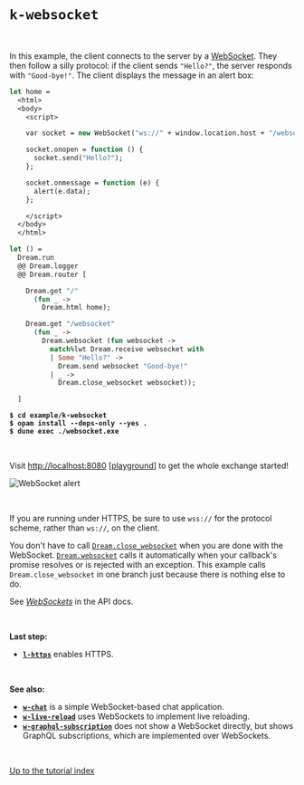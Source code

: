 # `k-websocket`

<br>

In this example, the client connects to the server by a
[WebSocket](https://aantron.github.io/dream/#websockets). They then follow a
silly protocol: if the client sends `"Hello?"`, the server responds with
`"Good-bye!"`. The client displays the message in an alert box:

```ocaml
let home =
  <html>
  <body>
    <script>

    var socket = new WebSocket("ws://" + window.location.host + "/websocket");

    socket.onopen = function () {
      socket.send("Hello?");
    };

    socket.onmessage = function (e) {
      alert(e.data);
    };

    </script>
  </body>
  </html>

let () =
  Dream.run
  @@ Dream.logger
  @@ Dream.router [

    Dream.get "/"
      (fun _ ->
        Dream.html home);

    Dream.get "/websocket"
      (fun _ ->
        Dream.websocket (fun websocket ->
          match%lwt Dream.receive websocket with
          | Some "Hello?" ->
            Dream.send websocket "Good-bye!"
          | _ ->
            Dream.close_websocket websocket));

  ]
```

<pre><code><b>$ cd example/k-websocket</b>
<b>$ opam install --deps-only --yes .</b>
<b>$ dune exec ./websocket.exe</b></code></pre>

<br>

Visit [http://localhost:8080](http://localhost:8080)
[[playground](http://dream.as/k-websocket)] to get the whole exchange started!

![WebSocket alert](https://raw.githubusercontent.com/aantron/dream/master/docs/asset/websocket.png)

<br>

If you are running under HTTPS, be sure to use `wss://` for the protocol scheme,
rather than `ws://`, on the client.

You don't have to call
[`Dream.close_websocket`](https://aantron.github.io/dream/#val-close_websocket)
when you are done with the WebSocket.
[`Dream.websocket`](https://aantron.github.io/dream/#val-websocket) calls it
automatically when your callback's promise resolves or is rejected with an
exception. This example calls `Dream.close_websocket` in one branch just
because there is nothing else to do.

See [*WebSockets*](https://aantron.github.io/dream/#websockets) in the API docs.

<br>

**Last step:**

- [**`l-https`**](../l-https#files) enables HTTPS.

<br>

**See also:**

- [**`w-chat`**](../w-chat#files) is a simple WebSocket-based chat application.
- [**`w-live-reload`**](../w-live-reload#files) uses WebSockets to implement
  live reloading.
- [**`w-graphql-subscription`**](../w-graphql-subscription) does not show a
  WebSocket directly, but shows GraphQL subscriptions, which are implemented
  over WebSockets.

<br>

[Up to the tutorial index](../#readme)

